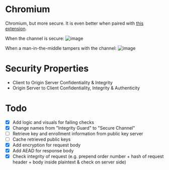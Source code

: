 # Chromium

Chromium, but more secure. It is even better when paired with [this extension](https://github.com/thngkaiyuan/secure-channel).

When the channel is secure:
![image](https://cloud.githubusercontent.com/assets/10496851/23801645/db71b7ee-05eb-11e7-9f59-50de91658526.png)

When a man-in-the-middle tampers with the channel:
![image](https://cloud.githubusercontent.com/assets/10496851/23801924/b4b23b0a-05ec-11e7-85c5-5342646a3015.png)

# Security Properties

- Client to Origin Server Confidentiality & Integrity
- Origin Server to Client Confidentiality, Integrity & Authenticity

# Todo

- [x] Add logic and visuals for failing checks
- [x] Change names from "Integrity Guard" to "Secure Channel"
- [ ] Retrieve key and enrollment information from public key server
- [ ] Cache retrieved public keys
- [x] Add encryption for request body
- [x] Add AEAD for response body
- [x] Check integrity of request (e.g. prepend order number + hash of request header + body inside plaintext & check on server side)
